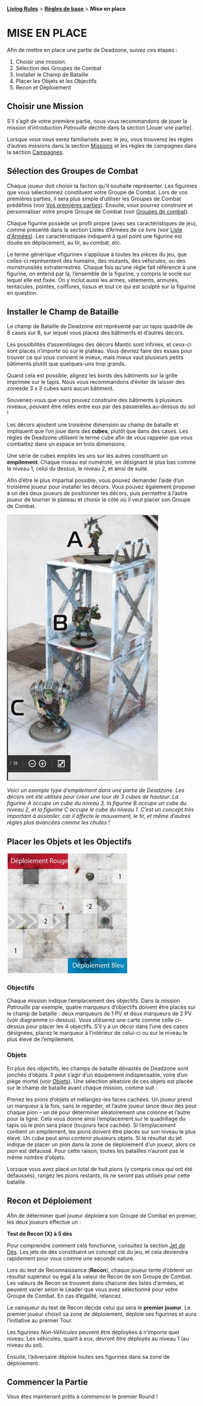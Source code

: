 **[Living Rules](../contents.md)** > **[Règles de base](contents.md)** > **Mise en place**

# MISE EN PLACE

Afin de mettre en place une partie de Deadzone, suivez ces étapes :
1) Choisir une mission
2) Sélection des Groupes de Combat
3) Installer le Champ de Bataille
4) Placer les Objets et les Objectifs
5) Recon et Déploiement


## Choisir une Mission
S’il s’agit de votre première partie, nous vous recommandons de jouer la mission d’introduction _Patrouille_ décrite dans la section [Jouer une partie].

Lorsque vous vous serez familiarisés avec le jeu, vous trouverez les règles d’autres missions dans la section [Missions](../missions/contents.md) et les règles de campagnes dans la section [Campagnes](../campaign/contents.md).


## Sélection des Groupes de Combat
Chaque joueur doit choisir la faction qu’il souhaite représenter. Les figurines que vous sélectionnez constituent votre Groupe de Combat. Lors de vos premières parties, il sera plus simple d’utiliser les Groupes de Combat prédéfinis (voir [Vos premières parties](firstplay.md)). Ensuite, vous pourrez construire et personnaliser votre propre Groupe de Combat (voir [Groupes de combat](../additional/teams.md)).

Chaque figurine possède un profil propre (avec ses caractéristiques de jeu), comme présenté dans la section Listes d’Armées de ce livre (voir [Liste d'Armées](../armies/contents.md)). Les caractéristiques indiquent à quel point une figurine est douée en déplacement, au tir, au combat, etc.

Le terme générique «figurine» s’applique à toutes les pièces du jeu, que celles-ci représentent des humains, des mutants, des véhicules, ou des monstruosités extraterrestres. Chaque fois qu’une règle fait référence à une figurine, on entend par là, l’ensemble de la figurine, y compris le socle sur lequel elle est fixée. On y inclut aussi les armes, vêtements, armures, tentacules, pointes, coiffures, tissus et tout ce qui est sculpté sur la figurine en question.


## Installer le Champ de Bataille
Le champ de Bataille de Deadzone est représenté par un tapis quadrillé de 8 cases sur 8, sur lequel vous placez des bâtiments et d’autres décors.

Les possibilités d’assemblages des décors Mantic sont infinies, et ceux-ci sont placés n’importe où sur le plateau. Vous devriez faire des essais pour trouver ce qui vous convient le mieux, mais mieux vaut plusieurs petits bâtiments plutôt que quelques-uns trop grands.

Quand cela est possible, alignez les bords des bâtiments sur la grille imprimée sur le tapis. Nous vous recommandons d’éviter de laisser des zonesde 3 x 3 cubes sans aucun bâtiment.

Souvenez-vous que vous pouvez construire des bâtiments à plusieurs niveaux, pouvant être reliés entre eux par des passerelles au-dessus du sol !

Les décors ajoutent une troisième dimension au champ de bataille et impliquent que l’on joue dans des **cubes**, plutôt que dans des cases. Les règles de Deadzone utilisent le terme cube afin de vous rappeler que vous combattez dans un espace en trois dimensions.

Une série de cubes empilés les uns sur les autres constituent un **empilement**. Chaque niveau est numéroté, en désignant le plus bas comme le niveau 1, celui du dessus, le niveau 2, et ainsi de suite.

Afin d’être le plus impartial possible, vous pouvez demander l’aide d’un troisième joueur pour installer les décors. Vous pouvez également proposer à un des deux joueurs de positionner les décors, puis permettre à l’autre joueur de tourner le plateau et choisir le côté où il veut placer son Groupe de Combat.

![Exemple d'empilement](https://github.com/orouet/DeadZone-Rules/blob/master/rules/living/resources/situations/1.jpg?raw=true)

_Voici un exemple type d’empilement dans une partie de Deadzone. Les décors ont été utilisés pour créer une tour de 3 cubes de hauteur. La figurine A occupe un cube du niveau 3, la figurine B occupe un cube du niveau 2, et la figurine C occupe le cube du niveau 1. C’est un concept très important à assimiler, car il affecte le mouvement, le tir, et même d’autres règles plus avancées comme les chutes !_


## Placer les Objets et les Objectifs

![Patrouille - Déploiement](https://raw.githubusercontent.com/orouet/DeadZone-Rules/master/rules/living/fr/missions/patrol/deployment.jpg)

### Objectifs
Chaque mission indique l’emplacement des objectifs. Dans la mission _Patrouille_ par exemple, quatre marqueurs d’objectifs doivent être placés sur le champ de bataille : deux marqueurs de 1 PV et deux marqueurs de 2 PV (voir diagramme ci-dessus). Vous utiliserez une carte comme celle ci-dessus pour placer les 4 objectifs. S’il y a un décor dans l’une des cases désignées, placez le marqueur à l’intérieur de celui-ci ou sur le niveau le plus élevé de l’empilement.

### Objets
En plus des objectifs, les champs de bataille dévastés de Deadzone sont jonchés d’objets. Il peut s’agir d’un équipement indispensable, voire d’un piège mortel (voir [Objets](../additional/items.md)). Une sélection aléatoire de ces objets est placée sur le champ de bataille avant chaque mission, comme suit :

Prenez les pions d’objets et mélangez-les faces cachées. Un joueur prend un marqueur à la fois, sans le regarder, et l’autre joueur lance deux dés pour chaque pion – un dé pour déterminer aléatoirement une colonne et l’autre pour la ligne. Cela vous donne ainsi l’emplacement sur le quadrillage du tapis où le pion sera placé (toujours face cachée). Si l’emplacement contient un empilement, les pions doivent être placés sur son niveau le plus élevé. Un cube peut ainsi contenir plusieurs objets. Si le résultat du jet indique de placer un pion dans la zone de déploiement d’un joueur, alors ce pion est défaussé. Pour cette raison, toutes les batailles n’auront pas le même nombre d’objets.

Lorsque vous avez placé un total de huit pions (y compris ceux qui ont été défaussés), rangez les pions restants, ils ne seront pas utilisés pour cette bataille.


## Recon et Déploiement
Afin de déterminer quel joueur déploiera son Groupe de Combat en premier, les deux joueurs effectue un :

**Test de Recon (X) à 5 dés**

Pour comprendre comment cela fonctionne, consultez la section [Jet de Dés](tests.md). Les jets de dés constituent un concept clé du jeu, et cela deviendra rapidement pour vous comme une seconde nature.

Lors du test de Reconnaissance (**Recon**), chaque joueur tente d’obtenir un résultat supérieur ou égal à la valeur de Recon de son Groupe de Combat. Les valeurs de Recon se trouvent dans chacune des listes d’armées, et peuvent varier selon le Leader que vous avez sélectionné pour votre Groupe de Combat. En cas d’égalité, relancez.

Le vainqueur du test de Recon décide celui qui sera le **premier joueur**. Le premier joueur choisit sa zone de déploiement, déploie ses figurines et aura l’initiative au premier Tour.

Les figurines _Non-Véhicules_ peuvent être déployées à n’importe quel niveau. Les véhicules, quant à eux, devront être déployés au niveau 1 (au niveau du sol).

Ensuite, l’adversaire déploie toutes ses figurines dans sa zone de déploiement.


## Commencer la Partie
Vous êtes maintenant prêts à commencer le premier Round !

